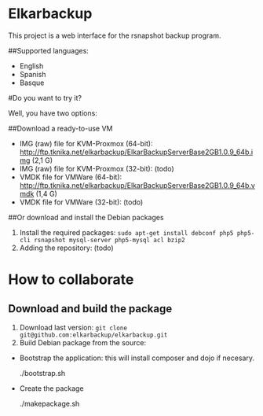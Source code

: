 Elkarbackup
===========

This project is a web interface for the rsnapshot backup program.

##Supported languages:
- English
- Spanish
- Basque


#Do you want to try it?

Well, you have two options:

##Download a ready-to-use VM

- IMG (raw) file for KVM-Proxmox (64-bit): http://ftp.tknika.net/elkarbackup/ElkarBackupServerBase2GB1.0.9_64b.img (2,1 G)
- IMG (raw) file for KVM-Proxmox (32-bit): (todo)
- VMDK file for VMWare (64-bit): http://ftp.tknika.net/elkarbackup/ElkarBackupServerBase2GB1.0.9_64b.vmdk (1,4 G)
- VMDK file for VMWare (32-bit): (todo)

##Or download and install the Debian packages

1. Install the required packages: `sudo apt-get install debconf php5 php5-cli rsnapshot mysql-server php5-mysql acl bzip2`
2. Adding the repository: (todo)


# How to collaborate

## Download and build the package

1. Download last version: `git clone git@github.com:elkarbackup/elkarbackup.git`
2. Build Debian package from the source:

- Bootstrap the application: this will install composer and dojo if necesary.

    ./bootstrap.sh

- Create the package

    ./makepackage.sh
